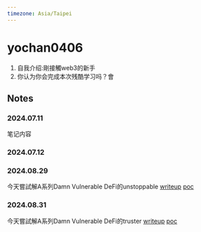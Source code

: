 ```yaml
---
timezone: Asia/Taipei
---
```



# yochan0406

1. 自我介绍:剛接觸web3的新手
2. 你认为你会完成本次残酷学习吗？會

## Notes

<!-- Content_START -->

### 2024.07.11

笔记内容

### 2024.07.12

### 2024.08.29

今天嘗試解A系列Damn Vulnerable DeFi的unstoppable
[writeup](https://github.com/DeFiHackLabs/Web3-CTF-Intensive-CoLearning/blob/main/Writeup/yochan0406/unstoppable_writeup.md)
[poc](https://github.com/DeFiHackLabs/Web3-CTF-Intensive-CoLearning/blob/main/Writeup/yochan0406/poc.t.sol)

### 2024.08.31

今天嘗試解A系列Damn Vulnerable DeFi的truster
[writeup](https://github.com/DeFiHackLabs/Web3-CTF-Intensive-CoLearning/blob/main/Writeup/yochan0406/truster_writeup.md)
[poc](https://github.com/DeFiHackLabs/Web3-CTF-Intensive-CoLearning/blob/main/Writeup/yochan0406/truster_poc.sol)

<!-- Content_END -->
